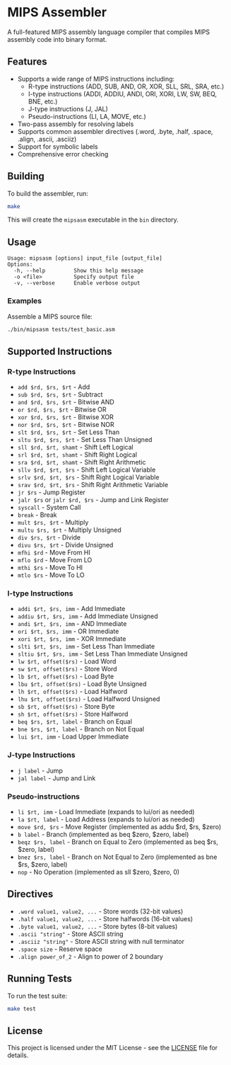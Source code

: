 # MIPS Assembler
A full-featured MIPS assembly language compiler that compiles MIPS assembly code into binary format.

## Features
- Supports a wide range of MIPS instructions including:
  - R-type instructions (ADD, SUB, AND, OR, XOR, SLL, SRL, SRA, etc.)
  - I-type instructions (ADDI, ADDIU, ANDI, ORI, XORI, LW, SW, BEQ, BNE, etc.)
  - J-type instructions (J, JAL)
  - Pseudo-instructions (LI, LA, MOVE, etc.)
- Two-pass assembly for resolving labels
- Supports common assembler directives (.word, .byte, .half, .space, .align, .ascii, .asciiz)
- Support for symbolic labels
- Comprehensive error checking

## Building
To build the assembler, run:
```bash
make
```

This will create the `mipsasm` executable in the `bin` directory.

## Usage
```
Usage: mipsasm [options] input_file [output_file]
Options:
  -h, --help         Show this help message
  -o <file>          Specify output file
  -v, --verbose      Enable verbose output
```

### Examples
Assemble a MIPS source file:

```bash
./bin/mipsasm tests/test_basic.asm
```

## Supported Instructions

### R-type Instructions
- `add $rd, $rs, $rt` - Add
- `sub $rd, $rs, $rt` - Subtract
- `and $rd, $rs, $rt` - Bitwise AND
- `or $rd, $rs, $rt` - Bitwise OR
- `xor $rd, $rs, $rt` - Bitwise XOR
- `nor $rd, $rs, $rt` - Bitwise NOR
- `slt $rd, $rs, $rt` - Set Less Than
- `sltu $rd, $rs, $rt` - Set Less Than Unsigned
- `sll $rd, $rt, shamt` - Shift Left Logical
- `srl $rd, $rt, shamt` - Shift Right Logical
- `sra $rd, $rt, shamt` - Shift Right Arithmetic
- `sllv $rd, $rt, $rs` - Shift Left Logical Variable
- `srlv $rd, $rt, $rs` - Shift Right Logical Variable
- `srav $rd, $rt, $rs` - Shift Right Arithmetic Variable
- `jr $rs` - Jump Register
- `jalr $rs` or `jalr $rd, $rs` - Jump and Link Register
- `syscall` - System Call
- `break` - Break
- `mult $rs, $rt` - Multiply
- `multu $rs, $rt` - Multiply Unsigned
- `div $rs, $rt` - Divide
- `divu $rs, $rt` - Divide Unsigned
- `mfhi $rd` - Move From HI
- `mflo $rd` - Move From LO
- `mthi $rs` - Move To HI
- `mtlo $rs` - Move To LO

### I-type Instructions
- `addi $rt, $rs, imm` - Add Immediate
- `addiu $rt, $rs, imm` - Add Immediate Unsigned
- `andi $rt, $rs, imm` - AND Immediate
- `ori $rt, $rs, imm` - OR Immediate
- `xori $rt, $rs, imm` - XOR Immediate
- `slti $rt, $rs, imm` - Set Less Than Immediate
- `sltiu $rt, $rs, imm` - Set Less Than Immediate Unsigned
- `lw $rt, offset($rs)` - Load Word
- `sw $rt, offset($rs)` - Store Word
- `lb $rt, offset($rs)` - Load Byte
- `lbu $rt, offset($rs)` - Load Byte Unsigned
- `lh $rt, offset($rs)` - Load Halfword
- `lhu $rt, offset($rs)` - Load Halfword Unsigned
- `sb $rt, offset($rs)` - Store Byte
- `sh $rt, offset($rs)` - Store Halfword
- `beq $rs, $rt, label` - Branch on Equal
- `bne $rs, $rt, label` - Branch on Not Equal
- `lui $rt, imm` - Load Upper Immediate

### J-type Instructions
- `j label` - Jump
- `jal label` - Jump and Link

### Pseudo-instructions
- `li $rt, imm` - Load Immediate (expands to lui/ori as needed)
- `la $rt, label` - Load Address (expands to lui/ori as needed)
- `move $rd, $rs` - Move Register (implemented as addu $rd, $rs, $zero)
- `b label` - Branch (implemented as beq $zero, $zero, label)
- `beqz $rs, label` - Branch on Equal to Zero (implemented as beq $rs, $zero, label)
- `bnez $rs, label` - Branch on Not Equal to Zero (implemented as bne $rs, $zero, label)
- `nop` - No Operation (implemented as sll $zero, $zero, 0)

## Directives
- `.word value1, value2, ...` - Store words (32-bit values)
- `.half value1, value2, ...` - Store halfwords (16-bit values)
- `.byte value1, value2, ...` - Store bytes (8-bit values)
- `.ascii "string"` - Store ASCII string
- `.asciiz "string"` - Store ASCII string with null terminator
- `.space size` - Reserve space
- `.align power_of_2` - Align to power of 2 boundary

## Running Tests
To run the test suite:
```bash
make test
```

## License
This project is licensed under the MIT License - see the [LICENSE](LICENSE) file for details.
